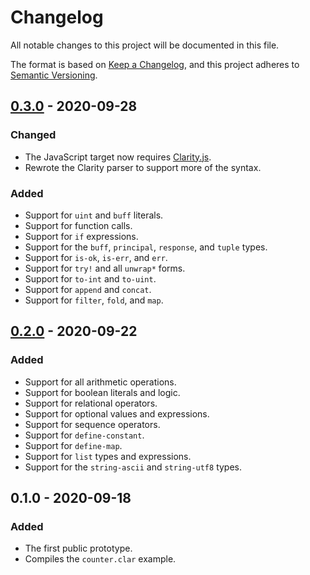 # Changelog

All notable changes to this project will be documented in this file.

The format is based on [Keep a Changelog](https://keepachangelog.com/en/1.0.0/),
and this project adheres to [Semantic Versioning](https://semver.org/spec/v2.0.0.html).

## [0.3.0] - 2020-09-28

### Changed

- The JavaScript target now requires [Clarity.js].
- Rewrote the Clarity parser to support more of the syntax.

[Clarity.js]: https://github.com/weavery/clarity.js

### Added

- Support for `uint` and `buff` literals.
- Support for function calls.
- Support for `if` expressions.
- Support for the `buff`, `principal`, `response`, and `tuple` types.
- Support for `is-ok`, `is-err`, and `err`.
- Support for `try!` and all `unwrap*` forms.
- Support for `to-int` and `to-uint`.
- Support for `append` and `concat`.
- Support for `filter`, `fold`, and `map`.

## [0.2.0] - 2020-09-22

### Added

- Support for all arithmetic operations.
- Support for boolean literals and logic.
- Support for relational operators.
- Support for optional values and expressions.
- Support for sequence operators.
- Support for `define-constant`.
- Support for `define-map`.
- Support for `list` types and expressions.
- Support for the `string-ascii` and `string-utf8` types.

## 0.1.0 - 2020-09-18

### Added

- The first public prototype.
- Compiles the `counter.clar` example.

[0.3.0]: https://github.com/weavery/sworn/compare/0.2.0...0.3.0
[0.2.0]: https://github.com/weavery/sworn/compare/0.1.0...0.2.0
